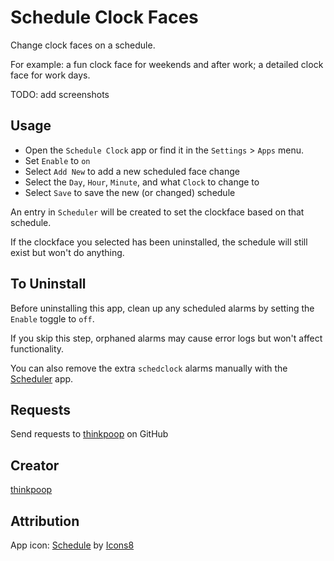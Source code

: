 # Schedule Clock Faces

Change clock faces on a schedule.

For example: a fun clock face for weekends and after work; a detailed clock face for work days.

TODO: add screenshots

## Usage

* Open the `Schedule Clock` app or find it in the `Settings` > `Apps` menu.
* Set `Enable` to `on`
* Select `Add New` to add a new scheduled face change
* Select the `Day`, `Hour`, `Minute`, and what `Clock` to change to
* Select `Save` to save the new (or changed) schedule

An entry in `Scheduler` will be created to set the clockface based on that schedule.

If the clockface you selected has been uninstalled, the schedule will still exist but won't do anything.

## To Uninstall
Before uninstalling this app, clean up any scheduled alarms by setting the `Enable` toggle to `off`.

If you skip this step, orphaned alarms may cause error logs but won't affect functionality.

You can also remove the extra `schedclock` alarms manually with the [Scheduler](https://banglejs.com/apps/?id=sched) app.

## Requests

Send requests to [thinkpoop](https://github.com/thinkpoop) on GitHub

## Creator

[thinkpoop](https://github.com/thinkpoop)

## Attribution

App icon: [Schedule](https://icons8.com/icon/E7VlDozxin8k/schedule) by [Icons8](https://icons8.com/)